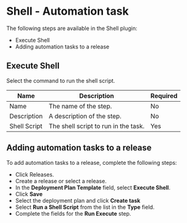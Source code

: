 
# Shell - Automation task

The following steps are available in the Shell plugin:
   
- Execute Shell
- Adding automation tasks to a release


## Execute Shell

Select the command to run the shell script.

| Name | Description | Required |
| --- | --- | --- |
| Name | The name of the step. | No |
| Description |	A description of the step. | No |
| Shell Script | The shell script to run in the task. |	Yes |

## Adding automation tasks to a release

To add automation tasks to a release, complete the following steps:

 - Click Releases.
 - Create a release or select a release.
 - In the **Deployment Plan Template** field, select **Execute Shell**.
 - Click **Save**
 - Select the deployment plan and click **Create task**
 - Select **Run a Shell Script** from the list in the **Type** field.
 - Complete the fields for the **Run Execute** step.

